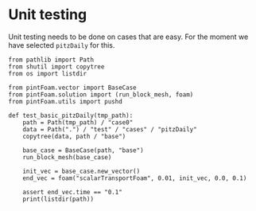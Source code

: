 # Unit testing
Unit testing needs to be done on cases that are easy. For the moment we have selected `pitzDaily` for this.

``` {.python file=test/test_foam_run.py}
from pathlib import Path
from shutil import copytree
from os import listdir

from pintFoam.vector import BaseCase
from pintFoam.solution import (run_block_mesh, foam)
from pintFoam.utils import pushd

def test_basic_pitzDaily(tmp_path):
    path = Path(tmp_path) / "case0"
    data = Path(".") / "test" / "cases" / "pitzDaily"
    copytree(data, path / "base")

    base_case = BaseCase(path, "base")
    run_block_mesh(base_case)

    init_vec = base_case.new_vector()
    end_vec = foam("scalarTransportFoam", 0.01, init_vec, 0.0, 0.1)

    assert end_vec.time == "0.1"
    print(listdir(path))
```

